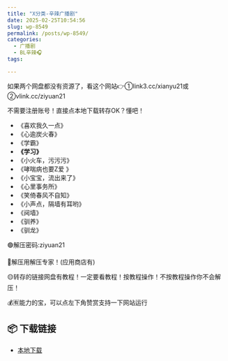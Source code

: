 ```yaml
---
title: "X分类-辛辣广播剧"
date: 2025-02-25T10:54:56
slug: wp-8549
permalink: /posts/wp-8549/
categories:
  - 广播剧
  - BL辛辣🎧
tags:

---
```


如果两个网盘都没有资源了，看这个网站👉①link3.cc/xianyu21或②vlink.cc/ziyuan21

不需要注册账号！直接点本地下载转存OK？懂吧！

*   《喜欢我久一点》
*   《心逾炭火春》
*   《学霸》
*   **《学习》**
*   《小火车，污污污》
*   《哮喘病也要Z爱 》
*   《小宝宝，流出来了》
*   《心里事务所》
*   《笑倚春风不自知》
*   《小声点，隔墙有耳哟》
*   《阋墙》
*   《驯养》
*   《驯龙》

🟢解压密码:ziyuan21

🔵解压用解压专家！(应用商店有)

🟡转存的链接网盘有教程！一定要看教程！按教程操作！不按教程操作你不会解压！

💰🈶能力的宝，可以点左下角赞赏支持一下网站运行

## 📦 下载链接
- [本地下载](https://blziyuan21.com/pay-download/8549?key=cc0af78bc0&down_id=0)


